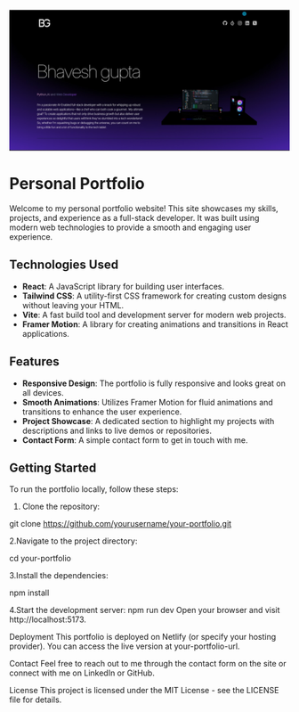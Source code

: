 ![alt text](https://github.com/BhaveshGupta07/personalportfolio/blob/main/PersonalPortfolio/src/assets/Screenshot%202024-10-14%20150735.jpg?raw=true)


# Personal Portfolio

Welcome to my personal portfolio website! This site showcases my skills, projects, and experience as a full-stack developer. It was built using modern web technologies to provide a smooth and engaging user experience.

## Technologies Used

- **React**: A JavaScript library for building user interfaces.
- **Tailwind CSS**: A utility-first CSS framework for creating custom designs without leaving your HTML.
- **Vite**: A fast build tool and development server for modern web projects.
- **Framer Motion**: A library for creating animations and transitions in React applications.

## Features

- **Responsive Design**: The portfolio is fully responsive and looks great on all devices.
- **Smooth Animations**: Utilizes Framer Motion for fluid animations and transitions to enhance the user experience.
- **Project Showcase**: A dedicated section to highlight my projects with descriptions and links to live demos or repositories.
- **Contact Form**: A simple contact form to get in touch with me.

## Getting Started

To run the portfolio locally, follow these steps:

1. Clone the repository:

  git clone https://github.com/yourusername/your-portfolio.git
  
2.Navigate to the project directory:

  cd your-portfolio
  
3.Install the dependencies:

  npm install
  
4.Start the development server:
  npm run dev
Open your browser and visit http://localhost:5173.

Deployment
This portfolio is deployed on Netlify (or specify your hosting provider). You can access the live version at your-portfolio-url.

Contact
Feel free to reach out to me through the contact form on the site or connect with me on LinkedIn or GitHub.

License
This project is licensed under the MIT License - see the LICENSE file for details.
